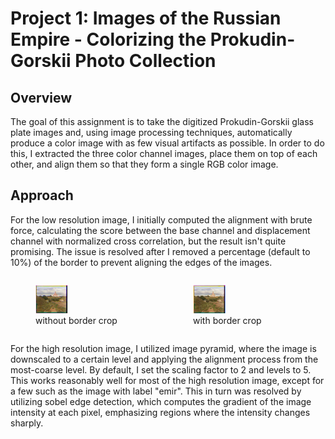 # Project 1: Images of the Russian Empire - Colorizing the Prokudin-Gorskii Photo Collection

## Overview
The goal of this assignment is to take the digitized Prokudin-Gorskii glass plate images and, using image processing techniques, automatically produce a color image with as few visual artifacts as possible. In order to do this, I extracted the three color channel images, place them on top of each other, and align them so that they form a single RGB color image.

## Approach
For the low resolution image, I initially computed the alignment with brute force, calculating the score between the base channel and displacement channel with normalized cross correlation, but the result isn't quite promising. The issue is resolved after I removed a percentage (default to 10%) of the border to prevent aligning the edges of the images.

<div style="display: flex; justify-content: space-around;">
  <figure>
    <img src="images/cathedral_off.jpg" alt="cathedral_off.jpg" style="width: 30%;">
    <figcaption>without border crop</figcaption>
  </figure>
  <figure>
    <img src="images/cathedral_perfect.jpg" alt="cathedral_perfect.jpg" style="width: 30%;">
    <figcaption>with border crop</figcaption>
  </figure>
</div>

For the high resolution image, I utilized image pyramid, where the image is downscaled to a certain level and applying the alignment process from the most-coarse level. By default, I set the scaling factor to 2 and levels to 5. This works reasonably well for most of the high resolution image, except for a few such as the image with label "emir". This in turn was resolved by utilizing sobel edge detection, which computes the gradient of the image intensity at each pixel, emphasizing regions where the intensity changes sharply.